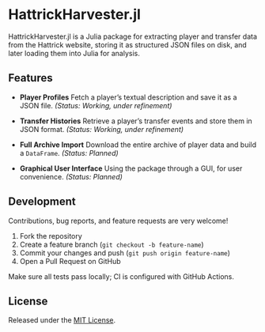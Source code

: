 # HattrickHarvester.jl

HattrickHarvester.jl is a Julia package for extracting player and transfer data from the Hattrick website, storing it as structured JSON files on disk, and later loading them into Julia for analysis.

## Features

- **Player Profiles**
  Fetch a player’s textual description and save it as a JSON file.
  _(Status: Working, under refinement)_

- **Transfer Histories**
  Retrieve a player’s transfer events and store them in JSON format.
  _(Status: Working, under refinement)_

- **Full Archive Import**
  Download the entire archive of player data and build a `DataFrame`.
  _(Status: Planned)_

- **Graphical User Interface**
  Using the package through a GUI, for user convenience.
  _(Status: Planned)_

## Development

Contributions, bug reports, and feature requests are very welcome!

1. Fork the repository
2. Create a feature branch (`git checkout -b feature-name`)
3. Commit your changes and push (`git push origin feature-name`)
4. Open a Pull Request on GitHub

Make sure all tests pass locally; CI is configured with GitHub Actions.

## License

Released under the [MIT License](LICENSE.md).

